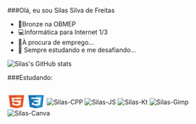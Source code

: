 ###Olá, eu sou Silas Silva de Freitas

- 🥉Bronze na OBMEP
- 💻Informática para Internet 1/3
- 💼À procura de emprego...
- 🤔 Sempre estudando e me desafiando...

![Silas's GitHub stats](https://github-readme-stats.vercel.app/api?username=devsilasfreitas&theme=radical&show_icons=true)  

###Estudando:

<div style="display: inline_block"><br> 
  
  <img align="center" alt="Silas-HTML" height="30" width="40" src="https://raw.githubusercontent.com/devicons/devicon/master/icons/html5/html5-original.svg">
  <img align="center" alt="Silas-CSS" height="30" width="40" src="https://raw.githubusercontent.com/devicons/devicon/master/icons/css3/css3-original.svg">
  <img align="center" alt="Silas-CPP" height="30" width="40" src="https://www.logo.wine/a/logo/C%2B%2B/C%2B%2B-Logo.wine.svg" />
  <img align="center" alt="Silas-JS" height="30" width="40" src="[https://www.logo.wine/a/logo/C%2B%2B/C%2B%2B-Logo.wine.svg](https://cdn.freebiesupply.com/logos/thumbs/1x/javascript-logo.png)" />
  <img align="center" alt="Silas-Kt" height="30" width="40" src="https://www.logo.wine/a/logo/Kotlin_(programming_language)/Kotlin_(programming_language)-Logo.wine.svg" />
  <img align="center" alt="Silas-Gimp" height="30" width="40" src="https://cdn.jsdelivr.net/gh/devicons/devicon/icons/gimp/gimp-original.svg" />
  <img align="center" alt="Silas-Canva" height="30" width="40" src="https://cdn.jsdelivr.net/gh/devicons/devicon/icons/canva/canva-original.svg" />
  
  

